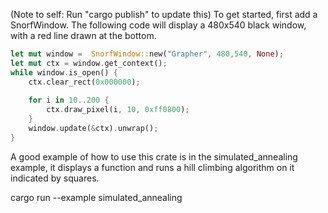 (Note to self: Run "cargo publish" to update this)
To get started, first add a SnorfWindow.
The following code will display a 480x540 black window, with a red line drawn at the bottom.

```rust
let mut window =  SnorfWindow::new("Grapher", 480,540, None);
let mut ctx = window.get_context();
while window.is_open() {
    ctx.clear_rect(0x000000);
 
    for i in 10..200 {
        ctx.draw_pixel(i, 10, 0xff0800);
    }
    window.update(&ctx).unwrap();
}
```

A good example of how to use this crate is in the simulated_annealing example, it displays a function and runs a hill climbing algorithm on it indicated by squares.

cargo run --example simulated_annealing


